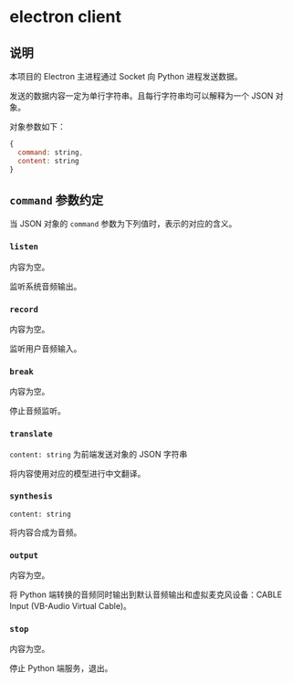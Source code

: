 # electron client

## 说明

本项目的 Electron 主进程通过 Socket 向 Python 进程发送数据。

发送的数据内容一定为单行字符串。且每行字符串均可以解释为一个 JSON 对象。

对象参数如下：

```js
{
  command: string,
  content: string
}
```

## `command` 参数约定

当 JSON 对象的 `command` 参数为下列值时，表示的对应的含义。


### `listen`

内容为空。

监听系统音频输出。

### `record`

内容为空。

监听用户音频输入。

### `break`

内容为空。

停止音频监听。

### `translate`

`content: string` 为前端发送对象的 JSON 字符串

将内容使用对应的模型进行中文翻译。

### `synthesis`

`content: string`

将内容合成为音频。

### `output`

内容为空。

将 Python 端转换的音频同时输出到默认音频输出和虚拟麦克风设备：CABLE Input (VB-Audio Virtual Cable)。

### `stop`

内容为空。

停止 Python 端服务，退出。
